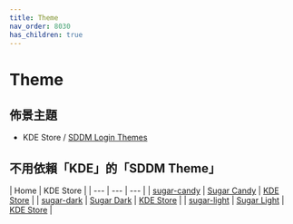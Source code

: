```yaml
---
title: Theme
nav_order: 8030
has_children: true
---
```



# Theme


## 佈景主題

* KDE Store / [SDDM Login Themes](https://store.kde.org/browse?cat=101&ord=latest)


## 不用依賴「KDE」的「SDDM Theme」

| Home | KDE Store |
| --- | --- | --- |
| [sugar-candy](theme/sugar-candy) | [Sugar Candy](https://framagit.org/MarianArlt/sddm-sugar-candy) | [KDE Store](https://store.kde.org/p/1312658) |
| [sugar-dark](theme/sugar-dark) | [Sugar Dark](https://github.com/MarianArlt/sddm-sugar-dark) | [KDE Store](https://store.kde.org/p/1272122) |
| [sugar-light](theme/sugar-light) | [Sugar Light](https://github.com/MarianArlt/sddm-sugar-light) | [KDE Store](https://store.kde.org/p/1272119) |
